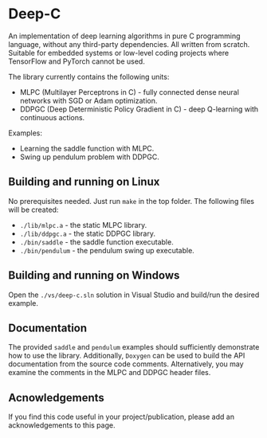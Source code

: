 # Deep-C

An implementation of deep learning algorithms in pure C programming language, without any third-party dependencies. All written from scratch. Suitable for embedded systems or low-level coding projects where TensorFlow and PyTorch cannot be used.

The library currently contains the following units:
- MLPC (Multilayer Perceptrons in C) - fully connected dense neural networks with SGD or Adam optimization.
- DDPGC (Deep Deterministic Policy Gradient in C) - deep Q-learning with continuous actions.

Examples:
- Learning the saddle function with MLPC.
- Swing up pendulum problem with DDPGC.

## Building and running on Linux

No prerequisites needed. Just run `make` in the top folder. The following files will be created:

- `./lib/mlpc.a` - the static MLPC library.
- `./lib/ddpgc.a` - the static DDPGC library.
- `./bin/saddle` - the saddle function executable.
- `./bin/pendulum` - the pendulum swing up executable.

## Building and running on Windows

Open the `./vs/deep-c.sln` solution in Visual Studio and build/run the desired example.

## Documentation

The provided `saddle` and `pendulum` examples should sufficiently demonstrate how to use the library. Additionally, `Doxygen` can be used to build the API documentation from the source code comments. Alternatively, you may examine the comments in the MLPC and DDPGC header files.

## Acnowledgements

If you find this code useful in your project/publication, please add an acknowledgements to this page.

